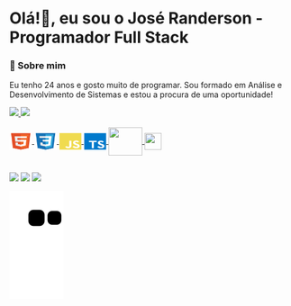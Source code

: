 # Olá!👋, eu sou o José Randerson - Programador Full Stack

### 🧑 Sobre mim
Eu tenho 24 anos e gosto muito de programar. Sou formado em Análise e Desenvolvimento de Sistemas e estou a procura de uma oportunidade!

<div>
  <a href="https://github.com/randerson27">
  <img height="180em" src="https://github-readme-stats.vercel.app/api?username=randerson27&show_icons=true&theme=cobalt&include_all_commits=true"/>
  <img height="180em" src="https://github-readme-stats.vercel.app/api/top-langs/?username=randerson27&layout=compact&langs_count=16&theme=cobalt"/>
</div>
  
<div style="display: inline_block"><br>
  <img align="center" alt="randerson-HTML" height="30" width="40" src="https://raw.githubusercontent.com/devicons/devicon/master/icons/html5/html5-original.svg">
  <img align="center" alt="randerson-CSS" height="30" width="40" src="https://raw.githubusercontent.com/devicons/devicon/master/icons/css3/css3-original.svg">
  <img align="center" alt="randerson-Js" height="30" width="40" src="https://raw.githubusercontent.com/devicons/devicon/master/icons/javascript/javascript-plain.svg">
  <img align="center" alt="randerson-Ts" height="30" width="40" src="https://raw.githubusercontent.com/devicons/devicon/master/icons/typescript/typescript-plain.svg">
  <img align="center" height="50" width="60" src="https://cdn.jsdelivr.net/gh/devicons/devicon/icons/php/php-plain.svg" />
  <img align="center" height="30" width="30" src="https://cdn.jsdelivr.net/gh/devicons/devicon/icons/laravel/laravel-plain-wordmark.svg" />


</div>

 ##
 
<div> 
  <a href="https://instagram.com/j.randerson" target="_blank"><img src="https://img.shields.io/badge/-Instagram-%23E4405F?style=for-the-badge&logo=instagram&logoColor=white" target="_blank"></a>
  <a href = "mailto:randerson.ghoul@gmail.com"><img src="https://img.shields.io/badge/-Gmail-%23333?style=for-the-badge&logo=gmail&logoColor=white" target="_blank"></a>
  <a href="https://www.linkedin.com/in/jos%C3%A9-randerson-s-708b3215a/" target="_blank"><img src="https://img.shields.io/badge/-LinkedIn-%230077B5?style=for-the-badge&logo=linkedin&logoColor=white" target="_blank"></a> 
 
  ![Snake animation](https://github.com/randerson27/randerson27/blob/output/github-contribution-grid-snake.svg)
 
</div>
  


